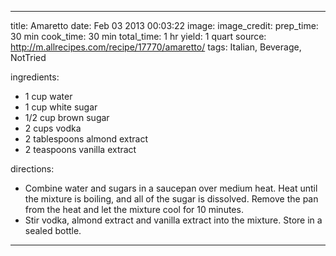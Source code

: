 ---

title: Amaretto
date: Feb 03 2013 00:03:22
image:
image_credit:
prep_time: 30 min
cook_time: 30 min
total_time: 1 hr
yield: 1 quart
source: http://m.allrecipes.com/recipe/17770/amaretto/
tags: Italian, Beverage, NotTried

ingredients:

- 1 cup water
- 1 cup white sugar
- 1/2 cup brown sugar
- 2 cups vodka
- 2 tablespoons almond extract
- 2 teaspoons vanilla extract

directions:
- Combine water and sugars in a saucepan over medium heat. Heat until the mixture is boiling, and all of the sugar is dissolved. Remove the pan from the heat and let the mixture cool for 10 minutes.
- Stir vodka, almond extract and vanilla extract into the mixture. Store in a sealed bottle.

---